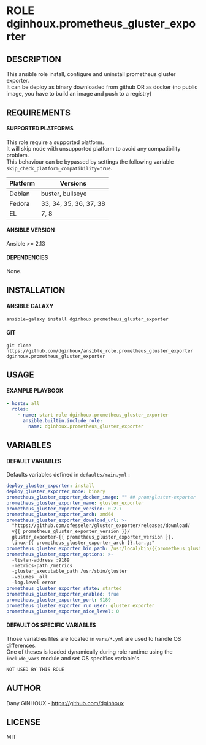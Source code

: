 # ROLE dginhoux.prometheus_gluster_exporter



## DESCRIPTION

This ansible role install, configure and uninstall prometheus gluster exporter.<br />
It can be deploy as binary downloaded from github OR as docker (no public image, you have to build an image and push to a registry)



## REQUIREMENTS

#### SUPPORTED PLATFORMS

This role require a supported platform.<br />
It will skip node with unsupported platform to avoid any compatibility problem.<br />
This behaviour can be bypassed by settings the following variable `skip_check_platform_compatibility=true`.

| Platform | Versions |
|----------|----------|
| Debian | buster, bullseye |
| Fedora | 33, 34, 35, 36, 37, 38 |
| EL | 7, 8 |

#### ANSIBLE VERSION

Ansible >= 2.13

#### DEPENDENCIES

None.



## INSTALLATION

#### ANSIBLE GALAXY

```shell
ansible-galaxy install dginhoux.prometheus_gluster_exporter
```
#### GIT

```shell
git clone https://github.com/dginhoux/ansible_role.prometheus_gluster_exporter dginhoux.prometheus_gluster_exporter
```


## USAGE

#### EXAMPLE PLAYBOOK

```yaml
- hosts: all
  roles:
    - name: start role dginhoux.prometheus_gluster_exporter
      ansible.builtin.include_role:
        name: dginhoux.prometheus_gluster_exporter
```


## VARIABLES

#### DEFAULT VARIABLES

Defaults variables defined in `defaults/main.yml` : 

```yaml
deploy_gluster_exporter: install
deploy_gluster_exporter_mode: binary
prometheus_gluster_exporter_docker_image: "" ## prom/gluster-exporter
prometheus_gluster_exporter_name: gluster_exporter
prometheus_gluster_exporter_version: 0.2.7
prometheus_gluster_exporter_arch: amd64
prometheus_gluster_exporter_download_url: >-
  "https://github.com/ofesseler/gluster_exporter/releases/download/
  v{{ prometheus_gluster_exporter_version }}/
  gluster_exporter-{{ prometheus_gluster_exporter_version }}.
  linux-{{ prometheus_gluster_exporter_arch }}.tar.gz"
prometheus_gluster_exporter_bin_path: /usr/local/bin/{{prometheus_gluster_exporter_name}}
prometheus_gluster_exporter_options: >-
  -listen-address :9189
  -metrics-path /metrics
  -gluster_executable_path /usr/sbin/gluster
  -volumes _all
  -log.level error
prometheus_gluster_exporter_state: started
prometheus_gluster_exporter_enabled: true
prometheus_gluster_exporter_port: 9189
prometheus_gluster_exporter_run_user: gluster_exporter
prometheus_gluster_exporter_nice_level: 0
```

#### DEFAULT OS SPECIFIC VARIABLES

Those variables files are located in `vars/*.yml` are used to handle OS differences.<br />
One of theses is loaded dynamically during role runtime using the `include_vars` module and set OS specifics variable's.

`NOT USED BY THIS ROLE`



## AUTHOR

Dany GINHOUX - https://github.com/dginhoux



## LICENSE

MIT
